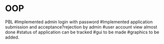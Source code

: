 # OOP
PBL
#Implemented admin login with password
#Implemented application submission and acceptance?rejection by admin
#user account view almost done
#status of application can be tracked
#gui to be made
#graphics to be added.
